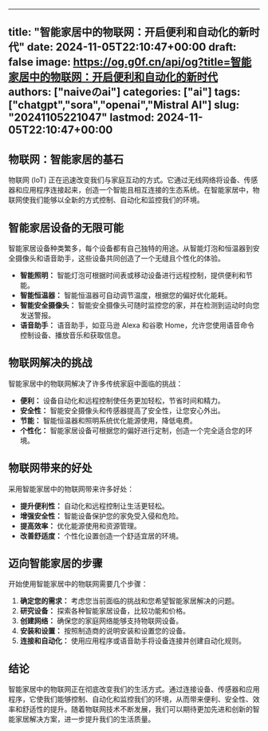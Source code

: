 
---
title: "智能家居中的物联网：开启便利和自动化的新时代"
date: 2024-11-05T22:10:47+00:00
draft: false
image: https://og.g0f.cn/api/og?title=智能家居中的物联网：开启便利和自动化的新时代
authors: ["naiveのai"]
categories: ["ai"]
tags: ["chatgpt","sora","openai","Mistral AI"]
slug: "20241105221047"
lastmod: 2024-11-05T22:10:47+00:00
---
## 物联网：智能家居的基石

物联网 (IoT) 正在迅速改变我们与家庭互动的方式。它通过无线网络将设备、传感器和应用程序连接起来，创造一个智能且相互连接的生态系统。在智能家居中，物联网使我们能够以全新的方式控制、自动化和监控我们的环境。

## 智能家居设备的无限可能

智能家居设备种类繁多，每个设备都有自己独特的用途。从智能灯泡和恒温器到安全摄像头和语音助手，这些设备共同创造了一个无缝且个性化的体验。

* **智能照明：** 智能灯泡可根据时间表或移动设备进行远程控制，提供便利和节能。
* **智能恒温器：** 智能恒温器可自动调节温度，根据您的偏好优化能耗。
* **智能安全摄像头：** 智能安全摄像头可随时监控您的家，并在检测到运动时向您发送警报。
* **语音助手：** 语音助手，如亚马逊 Alexa 和谷歌 Home，允许您使用语音命令控制设备、播放音乐和获取信息。

## 物联网解决的挑战

智能家居中的物联网解决了许多传统家庭中面临的挑战：

* **便利：** 设备自动化和远程控制使任务更加轻松，节省时间和精力。
* **安全性：** 智能安全摄像头和传感器提高了安全性，让您安心外出。
* **节能：** 智能恒温器和照明系统优化能源使用，降低电费。
* **个性化：** 智能家居设备可根据您的偏好进行定制，创造一个完全适合您的环境。

## 物联网带来的好处

采用智能家居中的物联网带来许多好处：

* **提升便利性：** 自动化和远程控制让生活更轻松。
* **增强安全性：** 智能设备保护您的家免受入侵和危险。
* **提高效率：** 优化能源使用和资源管理。
* **改善舒适度：** 个性化设置创造一个舒适宜居的环境。

## 迈向智能家居的步骤

开始使用智能家居中的物联网需要几个步骤：

1. **确定您的需求：** 考虑您当前面临的挑战和您希望智能家居解决的问题。
2. **研究设备：** 探索各种智能家居设备，比较功能和价格。
3. **创建网络：** 确保您的家庭网络能够支持物联网设备。
4. **安装和设置：** 按照制造商的说明安装和设置您的设备。
5. **连接和自动化：** 使用应用程序或语音助手将设备连接并创建自动化规则。

## 结论

智能家居中的物联网正在彻底改变我们的生活方式。通过连接设备、传感器和应用程序，它使我们能够控制、自动化和监控我们的环境，从而带来便利、安全性、效率和舒适性的提升。随着物联网技术不断发展，我们可以期待更加先进和创新的智能家居解决方案，进一步提升我们的生活质量。